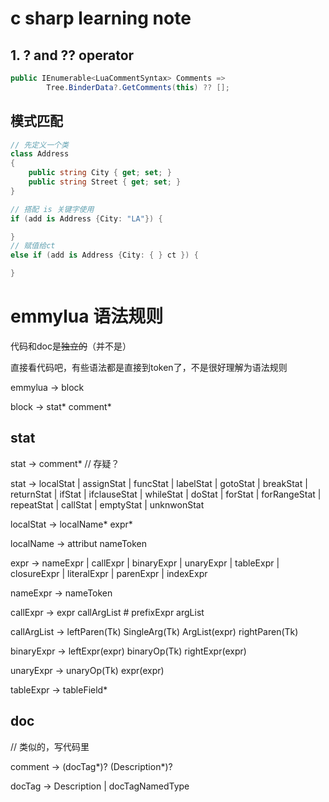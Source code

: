 # c sharp learning note

## 1. ? and ?? operator

```csharp
public IEnumerable<LuaCommentSyntax> Comments =>
        Tree.BinderData?.GetComments(this) ?? [];
```

## 模式匹配

```csharp
// 先定义一个类
class Address
{
    public string City { get; set; }
    public string Street { get; set; }
}

// 搭配 is 关键字使用
if (add is Address {City: "LA"}) {

}
// 赋值给ct
else if (add is Address {City: { } ct }) {

} 

```

# emmylua 语法规则

代码和doc是~~独立的~~（并不是）


直接看代码吧，有些语法都是直接到token了，不是很好理解为语法规则

emmylua -> block


block -> stat* comment*

## stat

stat -> comment* // 存疑？


stat -> localStat | assignStat | funcStat 
     | labelStat | gotoStat | breakStat 
     | returnStat | ifStat | ifclauseStat 
     | whileStat | doStat | forStat 
     | forRangeStat | repeatStat | callStat
     | emptyStat | unknwonStat


localStat -> localName* expr*


localName -> attribut nameToken


expr -> nameExpr | callExpr | binaryExpr
     | unaryExpr | tableExpr | closureExpr
     | literalExpr | parenExpr | indexExpr


nameExpr -> nameToken


callExpr -> expr callArgList # prefixExpr argList


callArgList -> leftParen(Tk) SingleArg(Tk) ArgList(expr) rightParen(Tk)


binaryExpr -> leftExpr(expr) binaryOp(Tk) rightExpr(expr)


unaryExpr -> unaryOp(Tk) expr(expr)


tableExpr -> tableField*






## doc

// 类似的，写代码里

comment -> (docTag*)? (Description*)? 


docTag -> Description | docTagNamedType 




